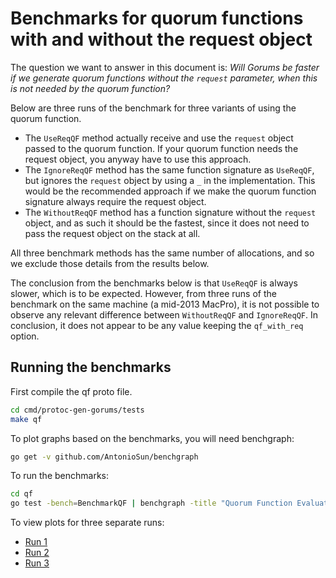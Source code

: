 # Benchmarks for quorum functions with and without the request object

The question we want to answer in this document is:
_Will Gorums be faster if we generate quorum functions without the `request` parameter, when this is not needed by the quorum function?_

Below are three runs of the benchmark for three variants of using the quorum function.

- The `UseReqQF` method actually receive and use the `request` object passed to the quorum function. If your quorum function needs the request object, you anyway have to use this approach.
- The `IgnoreReqQF` method has the same function signature as `UseReqQF`, but ignores the `request` object by using a `_` in the implementation. This would be the recommended approach if we make the quorum function signature always require the request object.
- The `WithoutReqQF` method has a function signature without the `request` object, and as such it should be the fastest, since it does not need to pass the request object on the stack at all.

All three benchmark methods has the same number of allocations, and so we exclude those details from the results below.

The conclusion from the benchmarks below is that `UseReqQF` is always slower, which is to be expected. However, from three runs of the benchmark on the same machine (a mid-2013 MacPro), it is not possible to observe any relevant difference between `WithoutReqQF` and `IgnoreReqQF`. In conclusion, it does not appear to be any value keeping the `qf_with_req` option.

## Running the benchmarks

First compile the qf proto file.

```sh
cd cmd/protoc-gen-gorums/tests
make qf
```

To plot graphs based on the benchmarks, you will need benchgraph:

```sh
go get -v github.com/AntonioSun/benchgraph
```

To run the benchmarks:

```sh
cd qf
go test -bench=BenchmarkQF | benchgraph -title "Quorum Function Evaluation"
```

To view plots for three separate runs:

- [Run 1](plots/benchgraph-run1.html)
- [Run 2](plots/benchgraph-run2.html)
- [Run 3](plots/benchgraph-run3.html)
